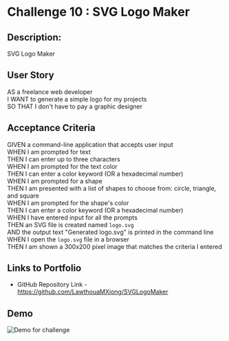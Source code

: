 # Challenge 10 : SVG Logo Maker

## **Description:**
SVG Logo Maker

## **User Story**
AS a freelance web developer<br />
I WANT to generate a simple logo for my projects<br />
SO THAT I don't have to pay a graphic designer<br />

## **Acceptance Criteria**
GIVEN a command-line application that accepts user input<br />
WHEN I am prompted for text<br />
THEN I can enter up to three characters<br />
WHEN I am prompted for the text color<br />
THEN I can enter a color keyword (OR a hexadecimal number)<br />
WHEN I am prompted for a shape<br />
THEN I am presented with a list of shapes to choose from: circle, triangle, and square<br />
WHEN I am prompted for the shape's color<br />
THEN I can enter a color keyword (OR a hexadecimal number)<br />
WHEN I have entered input for all the prompts<br />
THEN an SVG file is created named `logo.svg`<br />
AND the output text "Generated logo.svg" is printed in the command line<br />
WHEN I open the `logo.svg` file in a browser<br />
THEN I am shown a 300x200 pixel image that matches the criteria I entered<br />

## **Links to Portfolio**
* GitHub Repository Link - https://github.com/LawthouaMXiong/SVGLogoMaker

## **Demo**
![Demo for challenge](/demo/Challenge10.gif)

